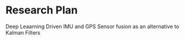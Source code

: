 # Research Plan
Deep Leaarning Driven IMU and GPS Sensor fusion as an alternative to Kalman Filters
